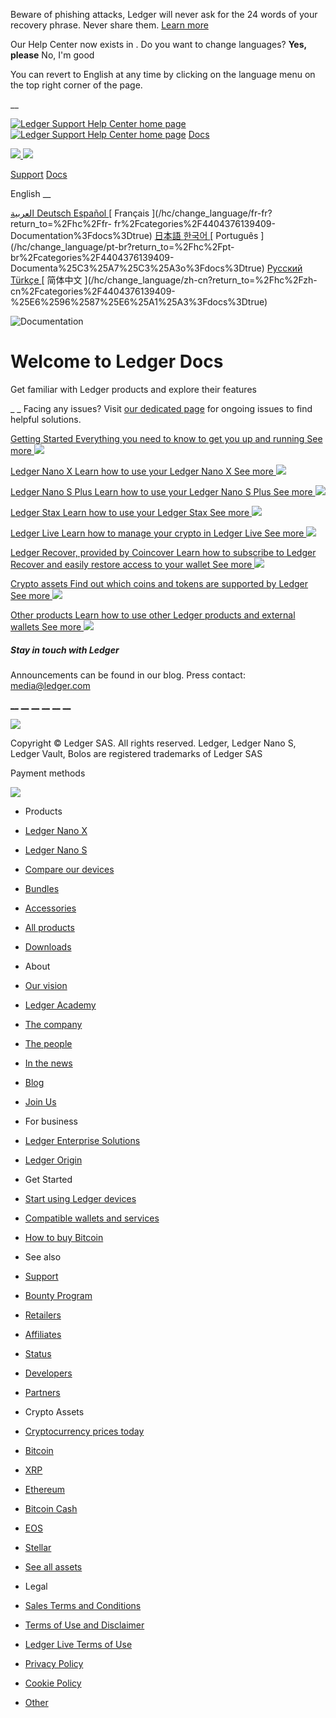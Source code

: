 Beware of phishing attacks, Ledger will never ask for the 24 words of your
recovery phrase. Never share them. [Learn
more](https://www.ledger.com/phishing-campaigns-status "Learn more")

Our Help Center now exists in . Do you want to change languages? **Yes,
please** No, I'm good

You can revert to English at any time by clicking on the language menu on the
top right corner of the page.

__

[![Ledger Support Help Center home
page](//theme.zdassets.com/theme_assets/1431543/dfbb28628a5bc0c1a6c979cc8067989e6fea4408.svg)](https://www.ledger.com/)
[![Ledger Support Help Center home
page](//theme.zdassets.com/theme_assets/1431543/28d3bd55a5ef0b49074fd371cb48d7a35d7b3c57.svg)](https://www.ledger.com/)
[Docs](/hc/categories/4404376139409?docs=true)

[
![](//theme.zdassets.com/theme_assets/1431543/5a1880ef6f3ef6df04f18de73ccb6a3cf6279f8c.svg)
]() [
![](//theme.zdassets.com/theme_assets/1431543/2b1ec4c8978e0a7894ca29995303d7f0532912da.svg)
]()

[Support](/hc/categories/4404369571601?support=true)
[Docs](/hc/categories/4404376139409?docs=true)

English  __

[ العربية
](/hc/change_language/ar?return_to=%2Fhc%2Far%2Fcategories%2F4404376139409-%25D8%25A7%25D9%2584%25D8%25AA%25D9%2588%25D8%25AB%25D9%258A%25D9%2582%3Fdocs%3Dtrue)
[ Deutsch
](/hc/change_language/de?return_to=%2Fhc%2Fde%2Fcategories%2F4404376139409-Dokumentation%3Fdocs%3Dtrue)
[ Español
](/hc/change_language/es?return_to=%2Fhc%2Fes%2Fcategories%2F4404376139409-Documentaci%25C3%25B3n%3Fdocs%3Dtrue)
[ Français ](/hc/change_language/fr-fr?return_to=%2Fhc%2Ffr-
fr%2Fcategories%2F4404376139409-Documentation%3Fdocs%3Dtrue) [ 日本語
](/hc/change_language/ja?return_to=%2Fhc%2Fja%2Fcategories%2F4404376139409-%25E3%2583%2589%25E3%2582%25AD%25E3%2583%25A5%25E3%2583%25A1%25E3%2583%25B3%25E3%2583%2588%3Fdocs%3Dtrue)
[ 한국어
](/hc/change_language/ko?return_to=%2Fhc%2Fko%2Fcategories%2F4404376139409-%25EB%25AC%25B8%25EC%2584%259C%3Fdocs%3Dtrue)
[ Português ](/hc/change_language/pt-br?return_to=%2Fhc%2Fpt-
br%2Fcategories%2F4404376139409-Documenta%25C3%25A7%25C3%25A3o%3Fdocs%3Dtrue)
[ Русский
](/hc/change_language/ru?return_to=%2Fhc%2Fru%2Fcategories%2F4404376139409-%25D0%2594%25D0%25BE%25D0%25BA%25D1%2583%25D0%25BC%25D0%25B5%25D0%25BD%25D1%2582%25D0%25B0%25D1%2586%25D0%25B8%25D1%258F%3Fdocs%3Dtrue)
[ Türkçe
](/hc/change_language/tr?return_to=%2Fhc%2Ftr%2Fcategories%2F4404376139409-Belgeler%3Fdocs%3Dtrue)
[ 简体中文 ](/hc/change_language/zh-cn?return_to=%2Fhc%2Fzh-
cn%2Fcategories%2F4404376139409-%25E6%2596%2587%25E6%25A1%25A3%3Fdocs%3Dtrue)

![Documentation
](//theme.zdassets.com/theme_assets/1431543/ed9647a1185af0d8239c46863d0247f7a8295277.png)

# Welcome to Ledger Docs

Get familiar with Ledger products and explore their features

_ _ Facing any issues? Visit [our dedicated
page](https://support.ledger.com/hc/articles/15158192560157 "Known issues
page") for ongoing issues to find helpful solutions.

[ Getting Started Everything you need to know to get you up and running See
more
![](//theme.zdassets.com/theme_assets/1431543/a9a4fec25ec3b4343ac170d765471e8e5c645e4d.svg)
](/hc/en-us/sections/4404369606801-Getting-Started)

[ Ledger Nano X Learn how to use your Ledger Nano X See more
![](//theme.zdassets.com/theme_assets/1431543/a9a4fec25ec3b4343ac170d765471e8e5c645e4d.svg)
](/hc/en-us/sections/4404369617169-Ledger-Nano-X)

[ Ledger Nano S Plus Learn how to use your Ledger Nano S Plus See more
![](//theme.zdassets.com/theme_assets/1431543/a9a4fec25ec3b4343ac170d765471e8e5c645e4d.svg)
](/hc/en-us/sections/4416934580369-Ledger-Nano-S-Plus)

[ Ledger Stax  Learn how to use your Ledger Stax See more
![](//theme.zdassets.com/theme_assets/1431543/a9a4fec25ec3b4343ac170d765471e8e5c645e4d.svg)
](/hc/en-us/sections/7866669444765-Ledger-Stax)

[ Ledger Live Learn how to manage your crypto in Ledger Live See more
![](//theme.zdassets.com/theme_assets/1431543/a9a4fec25ec3b4343ac170d765471e8e5c645e4d.svg)
](/hc/en-us/sections/4404369631249-Ledger-Live)

[ Ledger Recover, provided by Coincover Learn how to subscribe to Ledger
Recover and easily restore access to your wallet See more
![](//theme.zdassets.com/theme_assets/1431543/a9a4fec25ec3b4343ac170d765471e8e5c645e4d.svg)
](/hc/en-us/sections/9568013167773-Ledger-Recover-provided-by-Coincover)

[ Crypto assets Find out which coins and tokens are supported by Ledger See
more
![](//theme.zdassets.com/theme_assets/1431543/a9a4fec25ec3b4343ac170d765471e8e5c645e4d.svg)
](/hc/en-us/sections/4404369637521-Crypto-assets)

[ Other products Learn how to use other Ledger products and external wallets
See more
![](//theme.zdassets.com/theme_assets/1431543/a9a4fec25ec3b4343ac170d765471e8e5c645e4d.svg)
](/hc/en-us/sections/4404369622289-Other-products)

##### Stay in touch with Ledger

Announcements can be found in our blog. Press contact:
[media@ledger.com](mailto:media@ledger.com)

[ __](https://www.twitter.com/Ledger) [ __](https://www.youtube.com/Ledger) [
__](https://www.reddit.com/r/ledgerwallet/) [
__](https://www.instagram.com/ledger/) [ __](https://www.facebook.com/Ledger/)
[ __](https://www.linkedin.com/company/ledgerhq/)

[
![](//theme.zdassets.com/theme_assets/1431543/cc4bd768f1a2bcdc22f1756626215482db5dba5a.svg)
](/hc/en-us)

Copyright © Ledger SAS. All rights reserved. Ledger, Ledger Nano S, Ledger
Vault, Bolos are registered trademarks of Ledger SAS

Payment methods

![](//theme.zdassets.com/theme_assets/1431543/856b7cef6aa32471f7ec1be5c895b58e54f66ada.png)

  * Products

  * [Ledger Nano X](https://shop.ledger.com/pages/ledger-nano-x)
  * [Ledger Nano S](https://shop.ledger.com/products/ledger-nano-s)
  * [Compare our devices](https://shop.ledger.com/pages/hardware-wallets-comparison)
  * [Bundles](https://shop.ledger.com/#category__bundle)
  * [Accessories](https://shop.ledger.com/#category__accessories)
  * [All products](https://shop.ledger.com/)
  * [Downloads](https://www.ledger.com/ledger-live)

  * About

  * [Our vision](https://www.ledger.com/we-are-ledger)
  * [Ledger Academy](https://www.ledger.com/academy)
  * [The company](https://www.ledger.com/the-company)
  * [The people](https://www.ledger.com/the-people-behind-ledger)
  * [In the news](https://www.ledger.com/in-the-news)
  * [Blog](https://www.ledger.com/category/blog-posts)
  * [Join Us](https://www.ledger.com/join-us)

  * For business

  * [Ledger Enterprise Solutions](https://enterprise.ledger.com/)
  * [Ledger Origin](https://origin.ledger.com/)

  * Get Started

  * [Start using Ledger devices](https://www.ledger.com/start)
  * [Compatible wallets and services](https://www.ledger.com/ledger-wallets-and-services)
  * [How to buy Bitcoin](https://www.ledger.com/buy-bitcoin)

  * See also

  * [Support](https://support.ledger.com/hc/en-us/categories/4404369571601-Support?support=true)
  * [Bounty Program](https://www.ledger.com/bounty-program)
  * [Retailers](https://www.ledger.com/reseller)
  * [Affiliates](https://www.ledgerwallet.com/affiliates/)
  * [Status](https://status.ledger.com/)
  * [Developers](https://developers.ledger.com/)
  * [Partners](https://www.ledger.com/partners)

  * Crypto Assets

  * [Cryptocurrency prices today](https://www.ledger.com/coin/price)
  * [Bitcoin](https://www.ledger.com/bitcoin-wallet)
  * [XRP](https://www.ledger.com/ripple-wallet)
  * [Ethereum](https://www.ledger.com/ethereum-wallet)
  * [Bitcoin Cash](https://www.ledger.com/bitcoin-cash-wallet)
  * [EOS](https://www.ledger.com/eos-wallet)
  * [Stellar](https://www.ledger.com/stellar-wallet)
  * [See all assets](https://www.ledger.com/supported-crypto-assets)

  * Legal

  * [Sales Terms and Conditions](https://shop.ledger.com/pages/terms-and-conditions)
  * [Terms of Use and Disclaimer](https://shop.ledger.com/pages/website-terms-of-use)
  * [Ledger Live Terms of Use](https://shop.ledger.com/pages/ledger-live-terms-of-use)
  * [Privacy Policy](https://shop.ledger.com/pages/privacy-policy)
  * [Cookie Policy](https://shop.ledger.com/pages/cookie-policy)
  * [Other](https://shop.ledger.com/pages/other)

